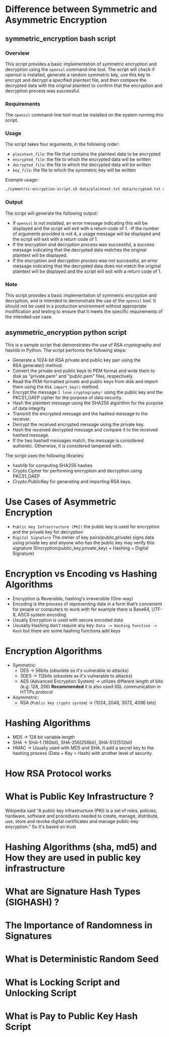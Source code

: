 # Difference between Symmetric and Asymmetric Encryption

## symmetric_encryption bash script
### Overview
This script provides a basic implementation of symmetric encryption and decryption using the `openssl` command-line tool. The script will check if openssl is installed, generate a random symmetric key, use this key to encrypt and decrypt a specified plaintext file, and then compare the decrypted data with the original plaintext to confirm that the encryption and decryption process was successful.

### Requirements
The `openssl` command-line tool must be installed on the system running this script.

### Usage
The script takes four arguments, in the following order:

- `plaintext_file`: the file that contains the plaintext data to be encrypted
- `encrypted_file`: the file to which the encrypted data will be written
- `decrypted_file`: the file to which the decrypted data will be written
- `key_file`: the file to which the symmetric key will be written

Example usage:
```bash
./symmetric-encryption-script.sh data/plaintext.txt data/ncrypted.txt data/decrypted.txt sample_keys/secret.key
```

### Output
The script will generate the following output:

- If `openssl` is not installed, an error message indicating this will be displayed and the script will exit with a return code of 1.
-If the number of arguments provided is not 4, a usage message will be displayed and the script will exit with a return code of 1.
- If the encryption and decryption process was successful, a success message indicating that the decrypted data matches the original plaintext will be displayed.
- If the encryption and decryption process was not successful, an error message indicating that the decrypted data does not match the original plaintext will be displayed and the script will exit with a return code of 1.

### Note
This script provides a basic implementation of symmetric encryption and decryption, and is intended to demonstrate the use of the `openssl` tool. It should not be used in a production environment without appropriate modification and testing to ensure that it meets the specific requirements of the intended use case.

## asymmetric_encryption python script
This is a sample script that demonstrates the use of RSA cryptography and hashlib in Python. The script performs the following steps:
- Generate a 1024-bit RSA private and public key pair using the RSA.generate() method.
- Convert the private and public keys to PEM format and write them to disk as "private.pem" and "public.pem" files, respectively.
- Read the PEM-formatted private and public keys from disk and import them using the `RSA.import_key()` method.
- Encrypt the message `I love cryptography!` using the public key and the PKCS1_OAEP cipher for the purpose of data security.
- Hash the plaintext message using the SHA256 algorithm for the purpose of data integrity
- Transmit the encrypted message and the hashed message to the receiver.
- Decrypt the received encrypted message using the private key.
- Hash the received decrypted message and compare it to the received hashed message.
- If the two hashed messages match, the message is considered authentic. Otherwise, it is considered tampered with.

The script uses the following libraries:
- hashlib for computing SHA256 hashes
- Crypto.Cipher for performing encryption and decryption using PKCS1_OAEP
- Crypto.PublicKey for generating and importing RSA keys.

# Use Cases of Asymmetric Encryption
- `Public Key Infrastructure (PKI)` the public key is used for encryption
   and the private key for decryption
- `Digital Signature` The owner of key pairs(public,private) signs data using private key and anyone who has the public key may verify this signature (Encryption(public_key,private_key) + Hashing = Digital Signature)
# Encryption vs Encoding vs Hashing Algorithms
- Encryption is Reversible, hashing's irreversible (One-way)
- Encoding is the process of representing data in a form that’s convenient for people or computers to work with for example
there is Base64, UTF-8, ASCII system encoding
- Usually Encryption is used with secure encoded data
- Ususally Hashing don't require any key: `Data -> Hashing Function -> Hash` but there are some hashing functions add keys
# Encryption Algorithms
- Symmetric:
    - DES -> 56bits (obsolete as it's vulnerable to attacks)
    - 3DES -> 112bits (obsolete as it's vulnerable to attacks)
    - AES (Advanced Encryption System) -> utilizes different length of bits (e.g: 128, 256) **Recommended** it is also used
      SSL communication in HTTPs protocol 
- Asymmetric:
    - RSA (`Public key crypto system`) -> (1024, 2048, 3072, 4096 bits)
# Hashing Algorithms
- MD5 -> 128 bit variable length
- SHA -> SHA-1 (160bit), SHA-256(256bit), SHA-512(512bit) 
- HMAC -> Usually used with MD5 and SHA, It add a secret key to the hashing process (Data + Key = Hash) with another level of security.
# How RSA Protocol works

# What is Public Key Infrastructure ?
Wikipedia said "A public key infrastructure (PKI) is a set of roles, policies, hardware, software and procedures needed to create, manage, distribute, use, store and revoke digital certificates and manage public-key encryption." So it's based on trust

# Hashing Algorithms (sha, md5) and How they are used in public key infrastructure

# What are Signature Hash Types (SIGHASH) ?

# The Importance of Randomness in Signatures

# What is Deterministic Random Seed

# What is Locking Script and Unlocking Script

# What is Pay to Public Key Hash Script

